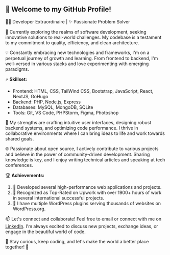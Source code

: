 ## 👋 Welcome to my GitHub Profile!

👨‍💻 Developer Extraordinaire | ✨ Passionate Problem Solver

🔭 Currently exploring the realms of software development, seeking innovative solutions to real-world challenges. My codebase is a testament to my commitment to quality, efficiency, and clean architecture.

💡 Constantly embracing new technologies and frameworks, I'm on a perpetual journey of growth and learning. From frontend to backend, I'm well-versed in various stacks and love experimenting with emerging paradigms.

⚡️ **Skillset:**
- Frontend: HTML, CSS, TailWind CSS, Bootstrap, JavaScript, React, NextJS, GoHugo
- Backend: PHP, Node.js, Express
- Databases: MySQL, MongoDB, SQLite
- Tools: Git, VS Code, PHPStorm, Figma, Photoshop

💪 My strengths are crafting intuitive user interfaces, designing robust backend systems, and optimizing code performance. I thrive in collaborative environments where I can bring ideas to life and work towards shared goals.

🌐 Passionate about open source, I actively contribute to various projects and believe in the power of community-driven development. Sharing knowledge is key, and I enjoy writing technical articles and speaking at tech conferences.

🏆 **Achievements:**
1. 🥇 Developed several high-performance web applications and projects.
2. 🥈 Recognized as Top-Rated on Upwork with over 1900+ hours of work in several international successful projects.
3. 🥉 I have multiple WordPress plugins serving thousands of websites on WordPress.org.

📫 Let's connect and collaborate! Feel free to email or connect with me on [LinkedIn](https://www.linkedin.com/in/usman-ali-qureshi-3664717a/). I'm always excited to discuss new projects, exchange ideas, or engage in the beautiful world of code.

🌟 Stay curious, keep coding, and let's make the world a better place together! 🚀
